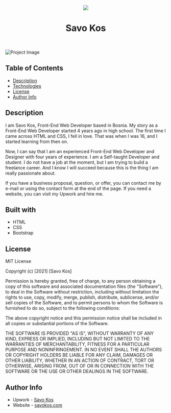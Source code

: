 <p align="center"><a href="https://savokos.com" target="_blank" rel="noopener noreferrer"><img src="https://res.cloudinary.com/dicynt7ms/image/upload/v1630438156/important/logo_zeftan.png"></a></p>
<h1 align="center">Savo Kos</h1>

<br>

![Project Image](https://res.cloudinary.com/dicynt7ms/image/upload/v1630439985/important/screencapture-savokos-2021-08-31-21_58_46_1_ucgnjt.png)
<br>

## Table of Contents

- [Description](#description)
- [Technologies](#technologies)
- [License](#license)
- [Author Info](#author-info)

## Description

I am Savo Kos, Front-End Web Developer based in Bosnia.
My story as a Front-End Web Developer started 4 years ago in high school. The first time I came across HTML and CSS, I fell in love. That was when I was 16, and I started learning from then on.

Now, I can say that I am an experienced Front-End Web Developer and Designer with four years of experience. I am a Self-taught Developer and student. I do not have a job at the moment, but I am trying to build a freelance career. And I know I will succeed because this is the thing I am really passionate about.

If you have a business proposal, question, or offer, you can contact me by e-mail or using the contact form at the end of the page. If you need a website, you can visit my Upwork and hire me.

## Built with

- HTML
- CSS
- Bootstrap

## License

MIT License

Copyright (c) [2021] [Savo Kos]

Permission is hereby granted, free of charge, to any person obtaining a copy
of this software and associated documentation files (the "Software"), to deal
in the Software without restriction, including without limitation the rights
to use, copy, modify, merge, publish, distribute, sublicense, and/or sell
copies of the Software, and to permit persons to whom the Software is
furnished to do so, subject to the following conditions:

The above copyright notice and this permission notice shall be included in all
copies or substantial portions of the Software.

THE SOFTWARE IS PROVIDED "AS IS", WITHOUT WARRANTY OF ANY KIND, EXPRESS OR
IMPLIED, INCLUDING BUT NOT LIMITED TO THE WARRANTIES OF MERCHANTABILITY,
FITNESS FOR A PARTICULAR PURPOSE AND NONINFRINGEMENT. IN NO EVENT SHALL THE
AUTHORS OR COPYRIGHT HOLDERS BE LIABLE FOR ANY CLAIM, DAMAGES OR OTHER
LIABILITY, WHETHER IN AN ACTION OF CONTRACT, TORT OR OTHERWISE, ARISING FROM,
OUT OF OR IN CONNECTION WITH THE SOFTWARE OR THE USE OR OTHER DEALINGS IN THE
SOFTWARE.

## Author Info

- Upwork - [Savo Kos](https://links.savokos.com/upwork)
- Website - [savokos.com](https://savokos.com)
